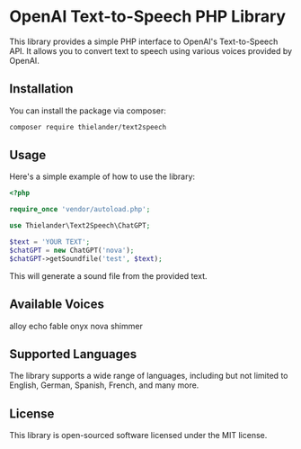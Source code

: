 # OpenAI Text-to-Speech PHP Library

This library provides a simple PHP interface to OpenAI's Text-to-Speech API. It allows you to convert text to speech using various voices provided by OpenAI.

## Installation

You can install the package via composer:

```bash
composer require thielander/text2speech
```

## Usage
Here's a simple example of how to use the library:

```php
<?php

require_once 'vendor/autoload.php';

use Thielander\Text2Speech\ChatGPT;

$text = 'YOUR TEXT';
$chatGPT = new ChatGPT('nova');
$chatGPT->getSoundfile('test', $text);

```
This will generate a sound file from the provided text.

## Available Voices
alloy
echo
fable
onyx
nova
shimmer

## Supported Languages
The library supports a wide range of languages, including but not limited to English, German, Spanish, French, and many more.

##  License
This library is open-sourced software licensed under the MIT license.